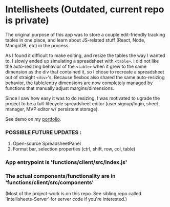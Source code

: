 # Intellisheets (Outdated, current repo is private)

The original purpose of this app was to store a couple edit-friendly tracking tables in one place, and learn about JS-related stuff (React, Node, MongoDB, etc) in the process.

As I found it difficult to make editing, and resize the tables the way I wanted to, I slowly ended up simulating a spreadsheet with `<table>`. I did not like the auto-resizing behavior of the `<table>` when it grew to the same dimension as the div that contained it, so I chose to recreate a spreadsheet out of straight `<div>`'s. Because flexbox also shared the same auto-resizing behavior, the table/entry dimensions are now completely managed by functions that manually adjust margins/dimensions. 

Since I saw how easy it was to do resizing, I was motivated to ugrade the project to be a full-lifecycle spreadsheet editor (user signup/login, sheet manager, MVP editor w/ persistent storage).

See demo on my [portfolio](https://portfolio-6cfe3.firebaseapp.com).

### POSSIBLE FUTURE UPDATES :
1. Open-source SpreadsheetPanel
2. Format bar, selection properties (ctrl, shift, row, col, table)

### App entrypoint is 'functions/client/src/index.js'<br>
### The actual components/functionality are in 'functions/client/src/components'

(Most of the project-work is on this repo. See sibling repo called 'Intellisheets-Server' for server code if you're interested.)
